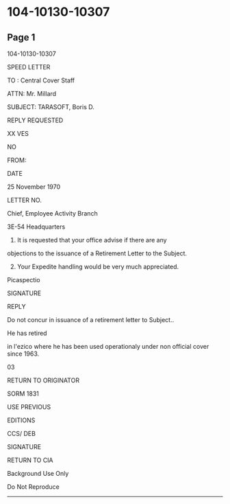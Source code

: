 # 104-10130-10307

## Page 1

104-10130-10307

SPEED LETTER

TO : Central Cover Staff

ATTN: Mr. Millard

SUBJECT: TARASOFT, Boris D.

REPLY REQUESTED

XX VES

NO

FROM:

DATE

25 November 1970

LETTER NO.

Chief, Employee Activity Branch

3E-54 Headquarters

1. It is requested that your office advise if there are any

objections to the issuance of a Retirement Letter to the Subject.

2. Your Expedite handling would be very much appreciated.

Picaspectio

SIGNATURE

REPLY

Do not concur in issuance of a retirement letter to Subject..

He has retired

in l'ezico where he has been used operationaly under non official cover since 1963.

03

RETURN TO ORIGINATOR

SORM 1831

USE PREVIOUS

EDITIONS

CCS/ DEB

SIGNATURE

RETURN TO CIA

Background Use Only

Do Not Reproduce

---

